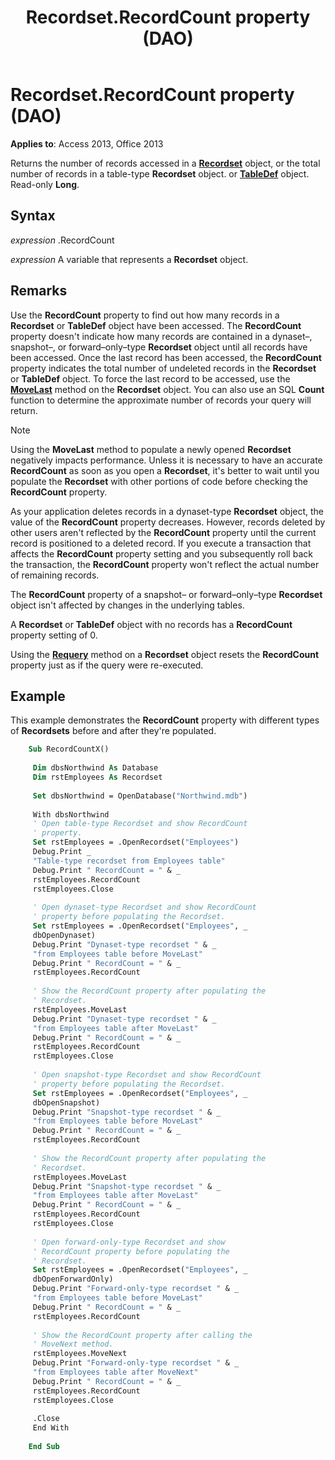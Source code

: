 ﻿---
title: Recordset.RecordCount property (DAO)
TOCTitle: RecordCount Property
ms:assetid: aa1fed4f-ca51-918f-0a46-2b755b5f861a
ms:mtpsurl: https://msdn.microsoft.com/library/Ff821452(v=office.15)
ms:contentKeyID: 48546941
ms.date: 09/18/2015
mtps_version: v=office.15
---

# Recordset.RecordCount property (DAO)


**Applies to**: Access 2013, Office 2013

Returns the number of records accessed in a **[Recordset](recordset-object-dao.md)** object, or the total number of records in a table-type **Recordset** object. or **[TableDef](tabledef-object-dao.md)** object. Read-only **Long**.

## Syntax

*expression* .RecordCount

*expression* A variable that represents a **Recordset** object.

## Remarks

Use the **RecordCount** property to find out how many records in a **Recordset** or **TableDef** object have been accessed. The **RecordCount** property doesn't indicate how many records are contained in a dynaset–, snapshot–, or forward–only–type **Recordset** object until all records have been accessed. Once the last record has been accessed, the **RecordCount** property indicates the total number of undeleted records in the **Recordset** or **TableDef** object. To force the last record to be accessed, use the **[MoveLast](recordset-movelast-method-dao.md)** method on the **Recordset** object. You can also use an SQL **Count** function to determine the approximate number of records your query will return.


> [!NOTE]
> <P>Using the <STRONG>MoveLast</STRONG> method to populate a newly opened <STRONG>Recordset</STRONG> negatively impacts performance. Unless it is necessary to have an accurate <STRONG>RecordCount</STRONG> as soon as you open a <STRONG>Recordset</STRONG>, it's better to wait until you populate the <STRONG>Recordset</STRONG> with other portions of code before checking the <STRONG>RecordCount</STRONG> property.</P>



As your application deletes records in a dynaset-type **Recordset** object, the value of the **RecordCount** property decreases. However, records deleted by other users aren't reflected by the **RecordCount** property until the current record is positioned to a deleted record. If you execute a transaction that affects the **RecordCount** property setting and you subsequently roll back the transaction, the **RecordCount** property won't reflect the actual number of remaining records.

The **RecordCount** property of a snapshot– or forward–only–type **Recordset** object isn't affected by changes in the underlying tables.

A **Recordset** or **TableDef** object with no records has a **RecordCount** property setting of 0.

Using the **[Requery](recordset-requery-method-dao.md)** method on a **Recordset** object resets the **RecordCount** property just as if the query were re-executed.

## Example

This example demonstrates the **RecordCount** property with different types of **Recordsets** before and after they're populated.

```vb
    Sub RecordCountX() 
     
     Dim dbsNorthwind As Database 
     Dim rstEmployees As Recordset 
     
     Set dbsNorthwind = OpenDatabase("Northwind.mdb") 
     
     With dbsNorthwind 
     ' Open table-type Recordset and show RecordCount 
     ' property. 
     Set rstEmployees = .OpenRecordset("Employees") 
     Debug.Print _ 
     "Table-type recordset from Employees table" 
     Debug.Print " RecordCount = " & _ 
     rstEmployees.RecordCount 
     rstEmployees.Close 
     
     ' Open dynaset-type Recordset and show RecordCount 
     ' property before populating the Recordset. 
     Set rstEmployees = .OpenRecordset("Employees", _ 
     dbOpenDynaset) 
     Debug.Print "Dynaset-type recordset " & _ 
     "from Employees table before MoveLast" 
     Debug.Print " RecordCount = " & _ 
     rstEmployees.RecordCount 
     
     ' Show the RecordCount property after populating the 
     ' Recordset. 
     rstEmployees.MoveLast 
     Debug.Print "Dynaset-type recordset " & _ 
     "from Employees table after MoveLast" 
     Debug.Print " RecordCount = " & _ 
     rstEmployees.RecordCount 
     rstEmployees.Close 
     
     ' Open snapshot-type Recordset and show RecordCount 
     ' property before populating the Recordset. 
     Set rstEmployees = .OpenRecordset("Employees", _ 
     dbOpenSnapshot) 
     Debug.Print "Snapshot-type recordset " & _ 
     "from Employees table before MoveLast" 
     Debug.Print " RecordCount = " & _ 
     rstEmployees.RecordCount 
     
     ' Show the RecordCount property after populating the 
     ' Recordset. 
     rstEmployees.MoveLast 
     Debug.Print "Snapshot-type recordset " & _ 
     "from Employees table after MoveLast" 
     Debug.Print " RecordCount = " & _ 
     rstEmployees.RecordCount 
     rstEmployees.Close 
     
     ' Open forward-only-type Recordset and show 
     ' RecordCount property before populating the 
     ' Recordset. 
     Set rstEmployees = .OpenRecordset("Employees", _ 
     dbOpenForwardOnly) 
     Debug.Print "Forward-only-type recordset " & _ 
     "from Employees table before MoveLast" 
     Debug.Print " RecordCount = " & _ 
     rstEmployees.RecordCount 
     
     ' Show the RecordCount property after calling the 
     ' MoveNext method. 
     rstEmployees.MoveNext 
     Debug.Print "Forward-only-type recordset " & _ 
     "from Employees table after MoveNext" 
     Debug.Print " RecordCount = " & _ 
     rstEmployees.RecordCount 
     rstEmployees.Close 
     
     .Close 
     End With 
     
    End Sub
```
